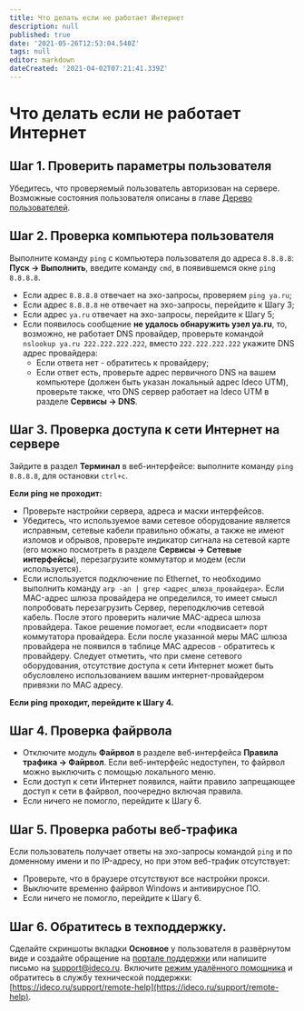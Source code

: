 ```yaml
---
title: Что делать если не работает Интернет
description: null
published: true
date: '2021-05-26T12:53:04.540Z'
tags: null
editor: markdown
dateCreated: '2021-04-02T07:21:41.339Z'
---
```


# Что делать если не работает Интернет

## Шаг 1. Проверить параметры пользователя

Убедитесь, что проверяемый пользователь авторизован на сервере. Возможные состояния пользователя описаны в главе [Дерево пользователей](../users/user-tree.md).

## Шаг 2. Проверка компьютера пользователя

Выполните команду `ping` с компьютера пользователя до адреса `8.8.8.8`: **Пуск -&gt; Выполнить**, введите команду `cmd`, в появившемся окне `ping 8.8.8.8`.

* Если адрес `8.8.8.8` отвечает на эхо-запросы, проверяем `ping ya.ru`;
* Если адрес `8.8.8.8` не отвечает на эхо-запросы, перейдите к Шагу 3;
* Если адрес `ya.ru` отвечает на эхо-запросы, перейдите к Шагу 5;
* Если появилось сообщение **не удалось обнаружить узел ya.ru**, то, возможно, не работает DNS провайдер, проверьте командой `nslookup ya.ru 222.222.222.222`, вместо `222.222.222.222` укажите DNS адрес провайдера:
  * Если ответа нет - обратитесь к провайдеру;
  * Если ответ есть, проверьте адрес первичного DNS на вашем компьютере \(должен быть указан локальный адрес Ideco UTM\), проверьте также, что DNS сервер работает на Ideco UTM в разделе **Сервисы -&gt; DNS**.

## Шаг 3. Проверка доступа к сети Интернет на сервере

Зайдите в раздел **Терминал** в веб-интерфейсе: выполните команду `ping 8.8.8.8`, для остановки `ctrl+c`.

**Если ping не проходит:**

* Проверьте настройки сервера, адреса и маски интерфейсов.
* Убедитесь, что используемое вами сетевое оборудование является исправным, сетевые кабели правильно обжаты, а также не имеют изломов и обрывов, проверьте индикатор сигнала на сетевой карте \(его можно посмотреть в разделе **Сервисы -&gt; Сетевые интерфейсы**\), перезагрузите коммутатор и модем \(если используется\).
* Если используется подключение по Ethernet, то необходимо выполнить команду `arp -an | grep <адрес_шлюза_провайдера>`. Если MAC-адрес шлюза провайдера не определился, то имеет смысл попробовать перезагрузить Сервер, переподключив сетевой кабель. После этого проверить наличие MAC-адреса шлюза провайдера. Такое решение помогает, если «подвисает» порт коммутатора провайдера. Если после указанной меры MAC шлюза провайдера не появился в таблице MAC адресов - обратитесь к провайдеру. Следует отметить, что при смене сетевого оборудования, отсутствие доступа к сети Интернет может быть обусловлено использованием вашим интернет-провайдером привязки по MAC адресу.

**Если ping проходит, перейдите к Шагу 4.**

## Шаг 4. Проверка файрвола

* Отключите модуль **Файрвол** в разделе веб-интерфейса **Правила трафика -&gt; Файрвол**. Если веб-интерфейс недоступен, то файрвол можно выключить с помощью локального меню.
* Если доступ к сети Интернет появился, найти правило запрещающее доступ к сети в файрвол, поочередно включая правила.
* Если ничего не помогло, перейдите к Шагу 6.

## Шаг 5. Проверка работы веб-трафика

Если пользователь получает ответы на эхо-запросы командой `ping` и по доменному имени и по IP-адресу, но при этом веб-трафик отсутствует:

* Проверьте, что в браузере отсутствуют все настройки прокси.
* Выключите временно файрвол Windows и антивирусное ПО.
* Если ничего не помогло, перейдите к Шагу 6.

## Шаг 6. Обратитесь в техподдержку.

Сделайте скриншоты вкладки **Основное** у пользователя в развёрнутом виде и создайте обращение на [портале поддержки](https://help.ideco.ru/) или напишите письмо на support@ideco.ru. Включите [режим удалённого помощника](../obsluzhivanie-1/rezhim-udalennogo-pomoshnika.md) и обратитесь в службу технической поддержки: [https://ideco.ru/support/remote-help](https://ideco.ru/support/remote-help).

